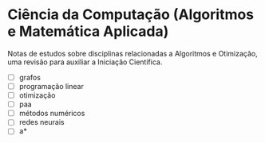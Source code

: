 # Ciência da Computação (Algoritmos e Matemática Aplicada)
Notas de estudos sobre disciplinas relacionadas a Algoritmos e Otimização, uma revisão para auxiliar a Iniciação Científica.
- [ ] grafos
- [ ] programação linear
- [ ] otimização
- [ ] paa
- [ ] métodos numéricos
- [ ] redes neurais
- [ ] a*
